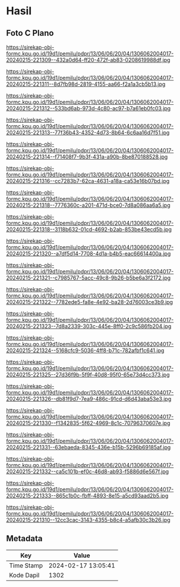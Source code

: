 # Hasil

## Foto C Plano

https://sirekap-obj-formc.kpu.go.id/19d1/pemilu/pdpr/13/06/06/20/04/1306062004017-20240215-221309--432a0d64-ff20-472f-ab83-0208619988df.jpg

https://sirekap-obj-formc.kpu.go.id/19d1/pemilu/pdpr/13/06/06/20/04/1306062004017-20240215-221311--8d7fb98d-2819-4155-aa66-f2a1a3cb5b13.jpg

https://sirekap-obj-formc.kpu.go.id/19d1/pemilu/pdpr/13/06/06/20/04/1306062004017-20240215-221312--533bd6ab-973d-4c80-ac97-b7a61eb0fc03.jpg

https://sirekap-obj-formc.kpu.go.id/19d1/pemilu/pdpr/13/06/06/20/04/1306062004017-20240215-221313--77f36b43-4352-4d73-8b64-6c6aa16d7f51.jpg

https://sirekap-obj-formc.kpu.go.id/19d1/pemilu/pdpr/13/06/06/20/04/1306062004017-20240215-221314--f71408f7-9b3f-431a-a90b-8be870188528.jpg

https://sirekap-obj-formc.kpu.go.id/19d1/pemilu/pdpr/13/06/06/20/04/1306062004017-20240215-221316--cc7283b7-62ca-4631-a18a-ca53e16b07bd.jpg

https://sirekap-obj-formc.kpu.go.id/19d1/pemilu/pdpr/13/06/06/20/04/1306062004017-20240215-221318--7776360c-a201-471d-bce0-7d8a086aa6a5.jpg

https://sirekap-obj-formc.kpu.go.id/19d1/pemilu/pdpr/13/06/06/20/04/1306062004017-20240215-221318--3118b632-01cd-4692-b2ab-853be43ecd5b.jpg

https://sirekap-obj-formc.kpu.go.id/19d1/pemilu/pdpr/13/06/06/20/04/1306062004017-20240215-221320--a7df5d14-7708-4d1a-b4b5-eac66614400a.jpg

https://sirekap-obj-formc.kpu.go.id/19d1/pemilu/pdpr/13/06/06/20/04/1306062004017-20240215-221321--c7985767-5acc-49c8-9b26-b5be6a3f2172.jpg

https://sirekap-obj-formc.kpu.go.id/19d1/pemilu/pdpr/13/06/06/20/04/1306062004017-20240215-221322--7782ede5-fa8e-4e92-ba28-2d76003ce3b9.jpg

https://sirekap-obj-formc.kpu.go.id/19d1/pemilu/pdpr/13/06/06/20/04/1306062004017-20240215-221323--7d8a2339-303c-445e-8ff0-2c9c586fb204.jpg

https://sirekap-obj-formc.kpu.go.id/19d1/pemilu/pdpr/13/06/06/20/04/1306062004017-20240215-221324--5168cfc9-5036-4ff8-b71c-782afbf1c641.jpg

https://sirekap-obj-formc.kpu.go.id/19d1/pemilu/pdpr/13/06/06/20/04/1306062004017-20240215-221325--27d36f9b-5f9f-40d8-95f0-65e73d4cc373.jpg

https://sirekap-obj-formc.kpu.go.id/19d1/pemilu/pdpr/13/06/06/20/04/1306062004017-20240215-221326--db81f9d7-7ea9-486c-91cd-d6d43aba53e3.jpg

https://sirekap-obj-formc.kpu.go.id/19d1/pemilu/pdpr/13/06/06/20/04/1306062004017-20240215-221330--f1342835-5f62-4969-8c1c-70796370607e.jpg

https://sirekap-obj-formc.kpu.go.id/19d1/pemilu/pdpr/13/06/06/20/04/1306062004017-20240215-221331--63ebaeda-8345-436e-b15b-5296b69185af.jpg

https://sirekap-obj-formc.kpu.go.id/19d1/pemilu/pdpr/13/06/06/20/04/1306062004017-20240215-221332--ca5c101b-ef0c-46d8-ab93-f5886d6e567f.jpg

https://sirekap-obj-formc.kpu.go.id/19d1/pemilu/pdpr/13/06/06/20/04/1306062004017-20240215-221333--865c1b0c-fbff-4893-8e15-a5cd93aad2b5.jpg

https://sirekap-obj-formc.kpu.go.id/19d1/pemilu/pdpr/13/06/06/20/04/1306062004017-20240215-221310--12cc3cac-3143-4355-b8c4-a5afb30c3b26.jpg


## Metadata

| Key        | Value               |
| ---------- | ------------------- |
| Time Stamp | 2024-02-17 13:05:41 |
| Kode Dapil | 1302                |



